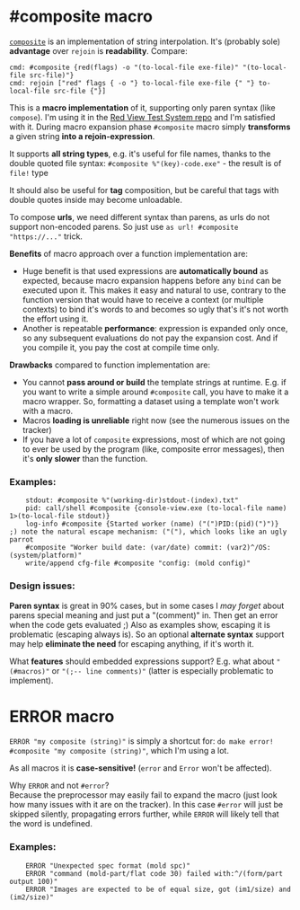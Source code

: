 # #composite macro

[`composite`](composite.red) is an implementation of string interpolation. It's (probably sole) **advantage** over `rejoin` is **readability**. Compare:
```
cmd: #composite {red(flags) -o "(to-local-file exe-file)" "(to-local-file src-file)"}
cmd: rejoin ["red" flags { -o "} to-local-file exe-file {" "} to-local-file src-file {"}]
```

This is a **macro implementation** of it, supporting only paren syntax (like `compose`). I'm using it in the [Red View Test System repo](https://gitlab.com/hiiamboris/red-view-test-system) and I'm satisfied with it.
During macro expansion phase `#composite` macro simply **transforms** a given string **into a rejoin-expression**.

It supports **all string types**, e.g. it's useful for file names, thanks to the double quoted file syntax:
`#composite %"(key)-code.exe"` - the result is of `file!` type

It should also be useful for **tag** composition, but be careful that tags with double quotes inside may become unloadable.

To compose **urls**, we need different syntax than parens, as urls do not support non-encoded parens. So just use `as url! #composite "https://..."` trick.

**Benefits** of macro approach over a function implementation are:
- Huge benefit is that used expressions are **automatically bound** as expected, because macro expansion happens before any `bind` can be executed upon it. This makes it easy and natural to use, contrary to the function version that would have to receive a context (or multiple contexts) to bind it's words to and becomes so ugly that's it's not worth the effort using it.
- Another is repeatable **performance**: expression is expanded only once, so any subsequent evaluations do not pay the expansion cost. And if you compile it, you pay the cost at compile time only.

**Drawbacks** compared to function implementation are:
- You cannot **pass around or build** the template strings at runtime. E.g. if you want to write a simple around `#composite` call, you have to make it a macro wrapper. So, formatting a dataset using a template won't work with a macro.
- Macros **loading is unreliable** right now (see the numerous issues on the tracker)
- If you have a lot of `composite` expressions, most of which are not going to ever be used by the program (like, composite error messages), then it's **only slower** than the function.

### Examples:
```
	stdout: #composite %"(working-dir)stdout-(index).txt"
	pid: call/shell #composite {console-view.exe (to-local-file name) 1>(to-local-file stdout)}
	log-info #composite {Started worker (name) ("(")PID:(pid)(")")}			;) note the natural escape mechanism: ("("), which looks like an ugly parrot
	#composite "Worker build date: (var/date) commit: (var2)^/OS: (system/platform)"
	write/append cfg-file #composite "config: (mold config)"
```

### Design issues:

**Paren syntax** is great in 90% cases, but in some cases I *may forget* about parens special meaning and just put a "(comment)" in. Then get an error when the code gets evaluated ;) Also as examples show, escaping it is problematic (escaping always is). So an optional **alternate syntax** support may help **eliminate the need** for escaping anything, if it's worth it.

What **features** should embedded expressions support? E.g. what about `"(#macros)"` or `"(;-- line comments)"` (latter is especially problematic to implement).

# ERROR macro

`ERROR "my composite (string)"` is simply a shortcut for: `do make error! #composite "my composite (string)"`, which I'm using a lot.

As all macros it is **case-sensitive!** (`error` and `Error` won't be affected).

Why `ERROR` and not `#error`? <br>
Because the preprocessor may easily fail to expand the macro (just look how many issues with it are on the tracker). In this case `#error` will just be skipped silently, propagating errors further, while `ERROR` will likely tell that the word is undefined.

### Examples:
```
	ERROR "Unexpected spec format (mold spc)"
	ERROR "command (mold-part/flat code 30) failed with:^/(form/part output 100)"
	ERROR "Images are expected to be of equal size, got (im1/size) and (im2/size)"
```

